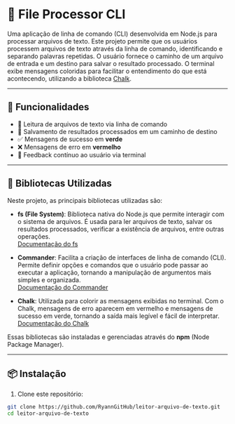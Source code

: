 # 📁 File Processor CLI

Uma aplicação de linha de comando (CLI) desenvolvida em Node.js para processar arquivos de texto. Este projeto permite que os usuários processem arquivos de texto através da linha de comando, identificando e separando palavras repetidas. O usuário fornece o caminho de um arquivo de entrada e um destino para salvar o resultado processado. O terminal exibe mensagens coloridas para facilitar o entendimento do que está acontecendo, utilizando a biblioteca [Chalk](https://www.npmjs.com/package/chalk).


---

## 🚀 Funcionalidades

- 📄 Leitura de arquivos de texto via linha de comando  
- 💾 Salvamento de resultados processados em um caminho de destino  
- ✅ Mensagens de sucesso em **verde**  
- ❌ Mensagens de erro em **vermelho**  
- 🧩 Feedback contínuo ao usuário via terminal  

---

## 🧰 Bibliotecas Utilizadas

Neste projeto, as principais bibliotecas utilizadas são:

- **fs (File System)**: Biblioteca nativa do Node.js que permite interagir com o sistema de arquivos. É usada para ler arquivos de texto, salvar os resultados processados, verificar a existência de arquivos, entre outras operações.  
  [Documentação do fs](https://nodejs.org/api/fs.html)

- **Commander**: Facilita a criação de interfaces de linha de comando (CLI). Permite definir opções e comandos que o usuário pode passar ao executar a aplicação, tornando a manipulação de argumentos mais simples e organizada.  
  [Documentação do Commander](https://www.npmjs.com/package/commander)

- **Chalk**: Utilizada para colorir as mensagens exibidas no terminal. Com o Chalk, mensagens de erro aparecem em vermelho e mensagens de sucesso em verde, tornando a saída mais legível e fácil de interpretar.  
  [Documentação do Chalk](https://www.npmjs.com/package/chalk)


Essas bibliotecas são instaladas e gerenciadas através do **npm** (Node Package Manager).

---


## 📦 Instalação

1. Clone este repositório:

```bash
git clone https://github.com/RyannGitHub/leitor-arquivo-de-texto.git
cd leitor-arquivo-de-texto
